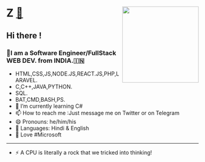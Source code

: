 
# Z  [🔗](https://zravi.github.io/) <img align='right' src='https://user-images.githubusercontent.com/5713670/87202985-820dcb80-c2b6-11ea-9f56-7ec461c497c3.gif' width='200"'>
## Hi there !
### 🔭I am a Software Engineer/FullStack WEB DEV. from INDIA.🇮🇳
- HTML,CSS,JS,NODE.JS,REACT.JS,PHP,LARAVEL.
- C,C++,JAVA,PYTHON.
- SQL.
- BAT,CMD,BASH,PS.
- 🌱 I’m currently learning C#
- 📫 How to reach me :Just message me on Twitter or on Telegram
- 😄 Pronouns: he/him/his
- 💬 Languages: Hindi & English
- 📱 Love #Microsoft
- ---------------------------------------------------------------------------
- ⚡ A CPU is literally a rock that we tricked into thinking!


<!--
**zravi/zravi** is a ✨ _special_ ✨ repository because its `README.md` (this file) appears on your GitHub profile
-->
